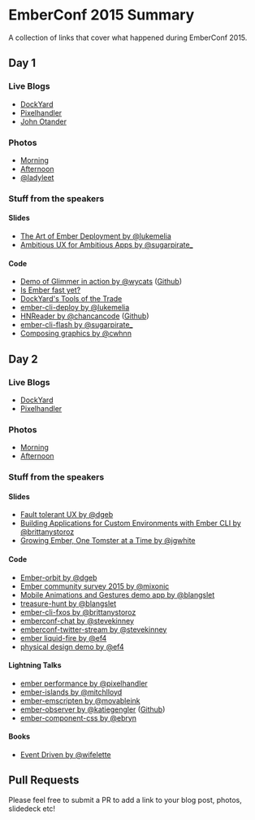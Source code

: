 # EmberConf 2015 Summary

A collection of links that cover what happened during EmberConf 2015.

## Day 1

### Live Blogs
- [DockYard](http://reefpoints.dockyard.com/2015/03/03/ember-conf.html)
- [Pixelhandler](http://pixelhandler.com/posts/emberconf-2015-day-1)
- [John Otander](http://johnotander.com/emberconf2015-notes/)

### Photos
- [Morning](http://viewer.cloudhdr.com/galleries/30fb94f4-c1d4-11e4-a2bc-4a1a5c3c150e/gallery-members)
- [Afternoon](http://viewer.cloudhdr.com/galleries/f6550716-c1f3-11e4-8182-4a1a5c3c150e/gallery-members)
- [@ladyleet](https://www.dropbox.com/sh/x73xg5jffuvyosm/AADDWXcLZSdfOsxA266jZFXua?dl=0)

### Stuff from the speakers

#### Slides
- [The Art of Ember Deployment by @lukemelia](https://speakerdeck.com/lukemelia/the-art-of-ember-app-deployment)
- [Ambitious UX for Ambitious Apps by @sugarpirate_](https://speakerdeck.com/poteto/emberconf-2015-ambitious-ux-for-ambitious-apps)

#### Code
- [Demo of Glimmer in action by @wycats](https://dbmonster.firebaseapp.com/) ([Github](https://github.com/emberjs/ember.js/pull/10501))
- [Is Ember fast yet?](https://is-ember-fast-yet.firebaseapp.com/)
- [DockYard's Tools of the Trade](http://toolsofthetrade.dockyard.com/)
- [ember-cli-deploy by @lukemelia](https://github.com/ember-cli/ember-cli-deploy)
- [HNReader by @chancancode](chancancode.github.io/hn-reader) ([Github](https://github.com/chancancode/hn-reader))
- [ember-cli-flash by @sugarpirate_](https://github.com/poteto/ember-cli-flash)
- [Composing graphics by @cwhnn](https://github.com/chnn/composing-graphics)

## Day 2

### Live Blogs
- [DockYard](http://reefpoints.dockyard.com/2015/03/04/ember-conf.html)
- [Pixelhandler](http://pixelhandler.com/posts/emberconf-2015-day-2)

### Photos
- [Morning](http://viewer.cloudhdr.com/galleries/d4871a76-c297-11e4-8ed8-42a038609133/gallery-members)
- [Afternoon](http://viewer.cloudhdr.com/galleries/e10f78c4-c2bf-11e4-b10d-42a038609133/gallery-members)

### Stuff from the speakers

#### Slides
- [Fault tolerant UX by @dgeb](https://t.co/4Uw2TAgVFX)
- [Building Applications for Custom Environments with Ember CLI by @brittanystoroz](http://brittanystoroz.github.io/presentations/embercli-fxos/)
- [Growing Ember, One Tomster at a Time by @jgwhite](https://speakerdeck.com/jgwhite/growing-ember-one-tomster-at-a-time)

#### Code
- [Ember-orbit by @dgeb](https://github.com/orbitjs/ember-orbit)
- [Ember community survey 2015 by @mixonic](http://www.201-created.com/ember-community-survey-2015)
- [Mobile Animations and Gestures demo app by @blangslet](https://github.com/blangslet/ember.js-mobile-animations-gestures)
- [treasure-hunt by @blangslet](https://github.com/blangslet/treasure-hunt)
- [ember-cli-fxos by @brittanystoroz](https://github.com/mozilla/ember-cli-fxos)
- [emberconf-chat by @stevekinney](https://github.com/stevekinney/emberconf-chat)
- [emberconf-twitter-stream by @stevekinney](https://github.com/stevekinney/emberconf-twitter-stream)
- [ember liquid-fire by @ef4](https://github.com/ef4/liquid-fire)
- [physical design demo by @ef4](https://github.com/ef4/physical-design-demo)

#### Lightning Talks
- [ember performance by @pixelhandler](https://github.com/pixelhandler/ember-slide-deck)
- [ember-islands by @mitchlloyd](https://github.com/mitchlloyd/ember-islands)
- [ember-emscripten by @movableink](https://github.com/movableink/ember-cli-emscripten)
- [ember-observer by @katiegengler](http://emberobserver.com/) ([Github](https://github.com/emberobserver/client))
- [ember-component-css by @ebryn](https://github.com/ebryn/ember-component-css)

#### Books
- [Event Driven by @wifelette](https://leanpub.com/eventdriven/)

## Pull Requests
Please feel free to submit a PR to add a link to your blog post, photos, slidedeck etc!
